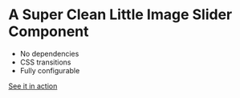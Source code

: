 # A Super Clean Little Image Slider Component

- No dependencies
- CSS transitions
- Fully configurable

[See it in action](https://murbar.github.io/image-slider-component/)
